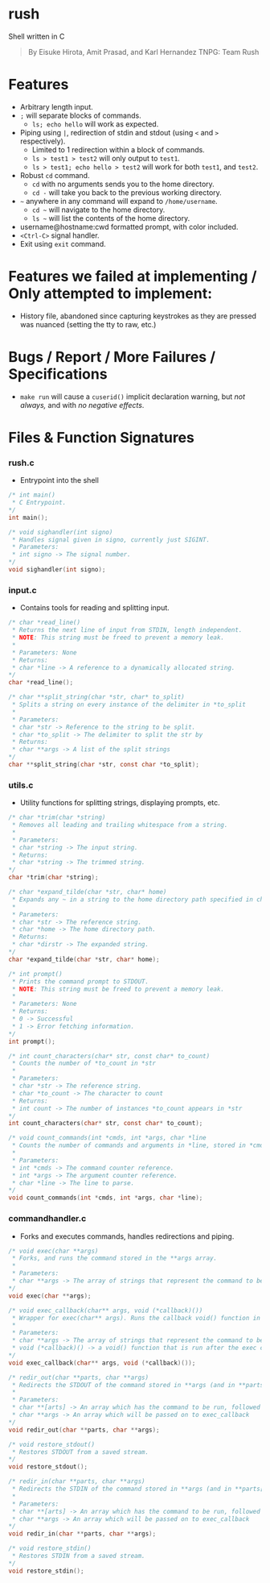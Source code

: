 # rush
Shell written in C
> By Eisuke Hirota, Amit Prasad, and Karl Hernandez
> TNPG: Team Rush

# Features
- Arbitrary length input.
- `;` will separate blocks of commands.
	- `ls; echo hello` will work as expected.
- Piping using `|`, redirection of stdin and stdout (using `<` and `>` respectively).
	- Limited to 1 redirection within a block of commands.
	- `ls > test1 > test2` will only output to `test1`.
	- `ls > test1; echo hello > test2` will work for both `test1`, and `test2`.
- Robust `cd` command.
	- `cd` with no arguments sends you to the home directory.
	- `cd -` will take you back to the previous working directory.
- `~` anywhere in any command will expand to `/home/username`.
	- `cd ~` will navigate to the home directory.
	- `ls ~` will list the contents of the home directory.
- username@hostname:cwd formatted prompt, with color included.
- `<Ctrl-C>` signal handler.
- Exit using `exit` command.

# Features we failed at implementing / Only attempted to implement:
- History file, abandoned since capturing keystrokes as they are pressed was nuanced (setting the tty to raw, etc.)

# Bugs / Report / More Failures / Specifications
- `make run` will cause a `cuserid()` implicit declaration warning, but *not always,* and with *no negative effects*.

# Files & Function Signatures
### rush.c
- Entrypoint into the shell
```c
/* int main()
 * C Entrypoint.
*/
int main();

/* void sighandler(int signo)
 * Handles signal given in signo, currently just SIGINT.
 * Parameters:
 * int signo -> The signal number.
*/
void sighandler(int signo);
```
### input.c
- Contains tools for reading and splitting input.
```c
/* char *read_line()
 * Returns the next line of input from STDIN, length independent.
 * NOTE: This string must be freed to prevent a memory leak.
 * 
 * Parameters: None
 * Returns:
 * char *line -> A reference to a dynamically allocated string.
*/
char *read_line();

/* char **split_string(char *str, char* to_split)
 * Splits a string on every instance of the delimiter in *to_split
 * 
 * Parameters:
 * char *str -> Reference to the string to be split.
 * char *to_split -> The delimiter to split the str by
 * Returns:
 * char **args -> A list of the split strings
*/
char **split_string(char *str, const char *to_split);
```
### utils.c
- Utility functions for splitting strings, displaying prompts, etc.
```c
/* char *trim(char *string)
 * Removes all leading and trailing whitespace from a string.
 * 
 * Parameters:
 * char *string -> The input string.
 * Returns:
 * char *string -> The trimmed string.
*/
char *trim(char *string);

/* char *expand_tilde(char *str, char* home)
 * Expands any ~ in a string to the home directory path specified in char* home.
 * 
 * Parameters:
 * char *str -> The reference string.
 * char *home -> The home directory path.
 * Returns:
 * char *dirstr -> The expanded string.
*/
char *expand_tilde(char *str, char* home);

/* int prompt()
 * Prints the command prompt to STDOUT.
 * NOTE: This string must be freed to prevent a memory leak.
 * 
 * Parameters: None
 * Returns:
 * 0 -> Successful
 * 1 -> Error fetching information.
*/
int prompt();

/* int count_characters(char* str, const char* to_count)
 * Counts the number of *to_count in *str
 * 
 * Parameters:
 * char *str -> The reference string.
 * char *to_count -> The character to count
 * Returns:
 * int count -> The number of instances *to_count appears in *str
*/
int count_characters(char* str, const char* to_count);

/* void count_commands(int *cmds, int *args, char *line
 * Counts the number of commands and arguments in *line, stored in *cmds and *args respectively.
 * 
 * Parameters:
 * int *cmds -> The command counter reference.
 * int *args -> The argument counter reference.
 * char *line -> The line to parse.
*/
void count_commands(int *cmds, int *args, char *line);
```
### commandhandler.c
- Forks and executes commands, handles redirections and piping.
```c
/* void exec(char **args)
 * Forks, and runs the command stored in the **args array.
 * 
 * Parameters:
 * char **args -> The array of strings that represent the command to be run.
*/
void exec(char **args);

/* void exec_callback(char** args, void (*callback)())
 * Wrapper for exec(char** args). Runs the callback void() function in *callback.
 * 
 * Parameters:
 * char **args -> The array of strings that represent the command to be run.
 * void (*callback)() -> a void() function that is run after the exec completes.
*/
void exec_callback(char** args, void (*callback)());

/* redir_out(char **parts, char **args)
 * Redirects the STDOUT of the command stored in **args (and in **parts[0]) to the file specified in **parts[1]
 * 
 * Parameters:
 * char **[arts] -> An array which has the command to be run, followed by the file where STDOUT is redirected to.
 * char **args -> An array which will be passed on to exec_callback
*/
void redir_out(char **parts, char **args);

/* void restore_stdout()
 * Restores STDOUT from a saved stream.
*/
void restore_stdout();

/* redir_in(char **parts, char **args)
 * Redirects the STDIN of the command stored in **args (and in **parts[0]) from a file specified in **parts[1]
 * 
 * Parameters:
 * char **[arts] -> An array which has the command to be run, followed by the file where STDIN is redirected from.
 * char **args -> An array which will be passed on to exec_callback
*/
void redir_in(char **parts, char **args);

/* void restore_stdin()
 * Restores STDIN from a saved stream.
*/
void restore_stdin();
```